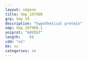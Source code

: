 ```yaml
---
layout: smgene
title: Smp_197900
grp: Smp_19
description: "hypothetical protein"
smp: Smp_197900.1
uniprot: "G4VIG7"
length:    69
cdd: "ns"
kk: ns
categories: sm
---
```

